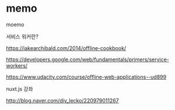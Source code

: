 # memo
moemo

서비스 워커란?

https://jakearchibald.com/2014/offline-cookbook/

https://developers.google.com/web/fundamentals/primers/service-workers/

https://www.udacity.com/course/offline-web-applications--ud899



nuxt.js 강좌

http://blog.naver.com/diy_lecko/220979011267
